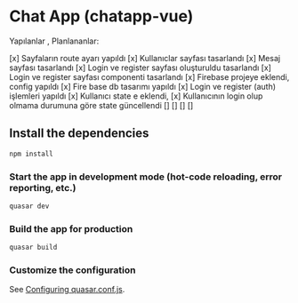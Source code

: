 # Chat App (chatapp-vue)

Yapılanlar , Planlananlar:

[x] Sayfaların route ayarı yapıldı
[x] Kullanıclar sayfası tasarlandı
[x] Mesaj sayfası tasarlandı
[x] Login ve register sayfası oluşturuldu tasarlandı
[x] Login ve register sayfası componenti tasarlandı
[x] Firebase projeye eklendi, config yapıldı
[x] Fire base db tasarımı yapıldı
[x] Login ve register (auth) işlemleri yapıldı
[x] Kullanıcı state e eklendi,
[x]  Kullanıcının login olup olmama durumuna göre state güncellendi
[]
[]
[]
[]

## Install the dependencies
```bash
npm install
```

### Start the app in development mode (hot-code reloading, error reporting, etc.)
```bash
quasar dev
```


### Build the app for production
```bash
quasar build
```

### Customize the configuration
See [Configuring quasar.conf.js](https://v2.quasar.dev/quasar-cli/quasar-conf-js).
